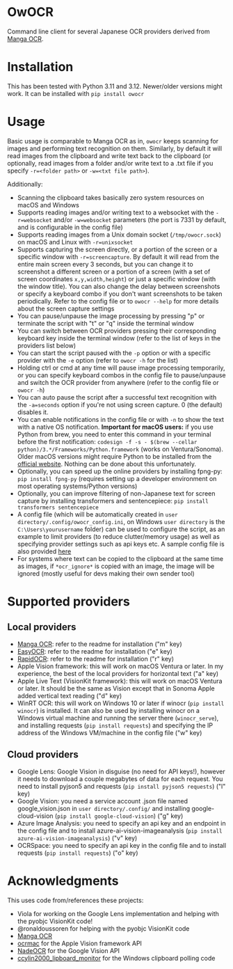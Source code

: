 # OwOCR

Command line client for several Japanese OCR providers derived from [Manga OCR](https://github.com/kha-white/manga-ocr).

# Installation

This has been tested with Python 3.11 and 3.12. Newer/older versions might work. It can be installed with `pip install owocr`

# Usage

Basic usage is comparable to Manga OCR as in, `owocr` keeps scanning for images and performing text recognition on them. Similarly, by default it will read images from the clipboard and write text back to the clipboard (or optionally, read images from a folder and/or write text to a .txt file if you specify `-r=<folder path>` or `-w=<txt file path>`).

Additionally:
- Scanning the clipboard takes basically zero system resources on macOS and Windows
- Supports reading images and/or writing text to a websocket with the `-r=websocket` and/or `-w=websocket` parameters (the port is 7331 by default, and is configurable in the config file)
- Supports reading images from a Unix domain socket (`/tmp/owocr.sock`) on macOS and Linux with `-r=unixsocket`
- Supports capturing the screen directly, or a portion of the screen or a specific window with `-r=screencapture`. By default it will read from the entire main screen every 3 seconds, but you can change it to screenshot a different screen or a portion of a screen (with a set of screen coordinates `x,y,width,height`) or just a specific window (with the window title). You can also change the delay between screenshots or specify a keyboard combo if you don't want screenshots to be taken periodically. Refer to the config file or to `owocr --help` for more details about the screen capture settings
- You can pause/unpause the image processing by pressing "p" or terminate the script with "t" or "q" inside the terminal window
- You can switch between OCR providers pressing their corresponding keyboard key inside the terminal window (refer to the list of keys in the providers list below)
- You can start the script paused with the `-p` option or with a specific provider with the `-e` option (refer to `owocr -h` for the list)
- Holding ctrl or cmd at any time will pause image processing temporarily, or you can specify keyboard combos in the config file to pause/unpause and switch the OCR provider from anywhere (refer to the config file or `owocr -h`)
- You can auto pause the script after a successful text recognition with the `-a=seconds` option if you're not using screen capture. 0 (the default) disables it.
- You can enable notifications in the config file or with `-n` to show the text with a native OS notification. **Important for macOS users:** if you use Python from brew, you need to enter this command in your terminal before the first notification: `codesign -f -s - $(brew --cellar python)/3.*/Frameworks/Python.framework` (works on Ventura/Sonoma). Older macOS versions might require Python to be installed from the [official website](https://www.python.org/downloads/). Nothing can be done about this unfortunately.
- Optionally, you can speed up the online providers by installing fpng-py: `pip install fpng-py` (requires setting up a developer environment on most operating systems/Python versions)
- Optionally, you can improve filtering of non-Japanese text for screen capture by installing transformers and sentencepiece: `pip install transformers sentencepiece`
- A config file (which will be automatically created in `user directory/.config/owocr_config.ini`, on Windows `user directory` is the `C:\Users\yourusername` folder) can be used to configure the script, as an example to limit providers (to reduce clutter/memory usage) as well as specifying provider settings such as api keys etc. A sample config file is also provided [here](https://raw.githubusercontent.com/AuroraWright/owocr/master/owocr_config.ini)
- For systems where text can be copied to the clipboard at the same time as images, if `*ocr_ignore*` is copied with an image, the image will be ignored (mostly useful for devs making their own sender tool)

# Supported providers

## Local providers
- [Manga OCR](https://github.com/kha-white/manga-ocr): refer to the readme for installation ("m" key)
- [EasyOCR](https://github.com/JaidedAI/EasyOCR): refer to the readme for installation ("e" key)
- [RapidOCR](https://github.com/RapidAI/RapidOCR): refer to the readme for installation ("r" key)
- Apple Vision framework: this will work on macOS Ventura or later. In my experience, the best of the local providers for horizontal text ("a" key)
- Apple Live Text (VisionKit framework): this will work on macOS Ventura or later. It should be the same as Vision except that in Sonoma Apple added vertical text reading ("d" key)
- WinRT OCR: this will work on Windows 10 or later if winocr (`pip install winocr`) is installed. It can also be used by installing winocr on a Windows virtual machine and running the server there (`winocr_serve`), and installing requests (`pip install requests`) and specifying the IP address of the Windows VM/machine in the config file ("w" key)

## Cloud providers
- Google Lens: Google Vision in disguise (no need for API keys!), however it needs to download a couple megabytes of data for each request. You need to install pyjson5 and requests (`pip install pyjson5 requests`) ("l" key)
- Google Vision: you need a service account .json file named google_vision.json in `user directory/.config/` and installing google-cloud-vision (`pip install google-cloud-vision`) ("g" key)
- Azure Image Analysis: you need to specify an api key and an endpoint in the config file and to install azure-ai-vision-imageanalysis (`pip install azure-ai-vision-imageanalysis`) ("v" key)
- OCRSpace: you need to specify an api key in the config file and to install requests (`pip install requests`) ("o" key)

# Acknowledgments

This uses code from/references these projects:
- Viola for working on the Google Lens implementation and helping with the pyobjc VisionKit code!
- @ronaldoussoren for helping with the pyobjc VisionKit code
- [Manga OCR](https://github.com/kha-white/manga-ocr)
- [ocrmac](https://github.com/straussmaximilian/ocrmac) for the Apple Vision framework API
- [NadeOCR](https://github.com/Natsume-197/NadeOCR) for the Google Vision API
- [ccylin2000_lipboard_monitor](https://github.com/vaimalaviya1233/ccylin2000_lipboard_monitor) for the Windows clipboard polling code